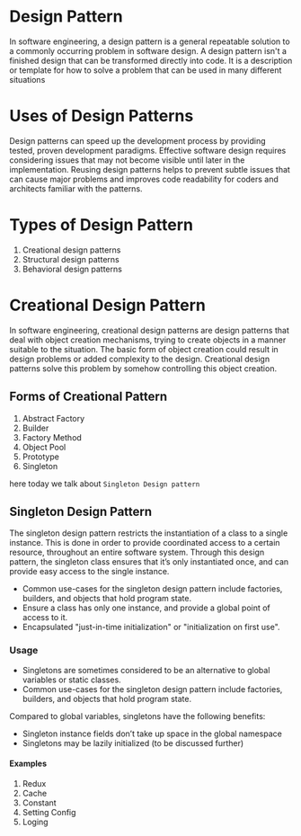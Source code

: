 # Design Pattern
In software engineering, a design pattern is a general repeatable solution to a commonly occurring problem in software design. A design pattern isn't a finished design that can be transformed directly into code. It is a description or template for how to solve a problem that can be used in many different situations

# Uses of Design Patterns
Design patterns can speed up the development process by providing tested, proven development paradigms. Effective software design requires considering issues that may not become visible until later in the implementation. Reusing design patterns helps to prevent subtle issues that can cause major problems and improves code readability for coders and architects familiar with the patterns.

# Types of Design Pattern
1. Creational design patterns
2. Structural design patterns
3. Behavioral design patterns

# Creational Design Pattern
In software engineering, creational design patterns are design patterns that deal with object creation mechanisms, trying to create objects in a manner suitable to the situation. The basic form of object creation could result in design problems or added complexity to the design. Creational design patterns solve this problem by somehow controlling this object creation.

## Forms of Creational Pattern
1. Abstract Factory
2. Builder
3. Factory Method
4. Object Pool
5. Prototype
6. Singleton


here today we talk about `Singleton Design pattern`

## Singleton Design Pattern
The singleton design pattern restricts the instantiation of a class to a single instance. This is done in order to provide coordinated access to a certain resource, throughout an entire software system. Through this design pattern, the singleton class ensures that it’s only instantiated once, and can provide easy access to the single instance.

* Common use-cases for the singleton design pattern include factories, builders, and objects that hold program state. 
* Ensure a class has only one instance, and provide a global point of access to it.
* Encapsulated "just-in-time initialization" or "initialization on first use".

### Usage
* Singletons are sometimes considered to be an alternative to global variables or static classes.
* Common use-cases for the singleton design pattern include factories, builders, and objects that hold program state.

Compared to global variables, singletons have the following benefits:

* Singleton instance fields don’t take up space in the global namespace
* Singletons may be lazily initialized (to be discussed further)

#### Examples
1. Redux
2. Cache
3. Constant
4. Setting Config
5. Loging

